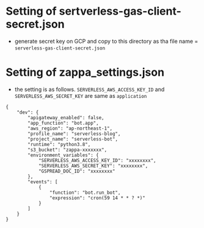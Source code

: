 # Setting of sertverless-gas-client-secret.json
* generate secret key on GCP and copy to this directory as tha file name = ```serverless-gas-client-secret.json```

# Setting of zappa_settings.json
* the setting is as follows. ```SERVERLESS_AWS_ACCESS_KEY_ID``` and ```SERVERLESS_AWS_SECRET_KEY``` are same as ```application```
```
{
    "dev": {
        "apigateway_enabled": false,
        "app_function": "bot.app",
        "aws_region": "ap-northeast-1",
        "profile_name": "serverless-blog",
        "project_name": "serverless-bot",
        "runtime": "python3.8",
        "s3_bucket": "zappa-xxxxxxx",
        "environment_variables": {
            "SERVERLESS_AWS_ACCESS_KEY_ID": "xxxxxxxx",
            "SERVERLESS_AWS_SECRET_KEY": "xxxxxxxx",
            "GSPREAD_DOC_ID": "xxxxxxxx"
        },
        "events": [
            {
                "function": "bot.run_bot",
                "expression": "cron(59 14 * * ? *)"
            }
        ]
    }
}
```